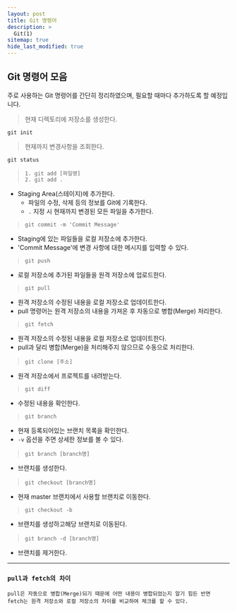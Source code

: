 ```yaml
---
layout: post
title: Git 명령어
description: >
  Git(1)
sitemap: true
hide_last_modified: true
---
```


## Git 명령어 모음
주로 사용하는 Git 명령어를 간단히 정리하였으며, 필요할 때마다 추가하도록 할 예정입니다.

> 현재 디렉토리에 저장소를 생성한다.
```
git init
```

> 현재까지 변경사항을 조회한다.
```
git status
```

> `1. git add [파일명]`  
> `2. git add . `
- Staging Area(스테이지)에 추가한다. 
  - 파일의 수정, 삭제 등의 정보를 Git에 기록한다.
  - `.` 지정 시 현재까지 변경된 모든 파일을 추가한다.

> `git commit -m 'Commit Message'`
- Staging에 있는 파일들을 로컬 저장소에 추가한다.
- 'Commit Message'에 변경 사항에 대한 메시지를 입력할 수 있다.

> `git push`
- 로컬 저장소에 추가된 파일들을 원격 저장소에 업로드한다.

> `git pull`
- 원격 저장소의 수정된 내용을 로컬 저장소로 업데이트한다.
- pull 명령어는 원격 저장소의 내용을 가져온 후 자동으로 병합(Merge) 처리한다.

> `git fetch`
- 원격 저장소의 수정된 내용을 로컬 저장소로 업데이트한다.
- pull과 달리 병합(Merge)을 처리해주지 않으므로 수동으로 처리한다.

> `git clone [주소]`
- 원격 저장소에서 프로젝트를 내려받는다.

> `git diff`
- 수정된 내용을 확인한다.

> `git branch`
- 현재 등록되어있는 브랜치 목록을 확인한다.
- `-v` 옵션을 주면 상세한 정보를 볼 수 있다.

> `git branch [branch명]`
- 브랜치를 생성한다.

> `git checkout [branch명]`
- 현재 master 브랜치에서 사용할 브랜치로 이동한다.

> `git checkout -b`
- 브랜치를 생성하고해당 브랜치로 이동된다.

> `git branch -d [branch명]`
- 브랜치를 제거한다.


***
### `pull과 fetch의 차이`
    pull은 자동으로 병합(Merge)되기 때문에 어떤 내용이 병합되었는지 알기 힘든 반면 
    fetch는 원격 저장소와 로컬 저장소의 차이를 비교하여 체크를 할 수 있다.
